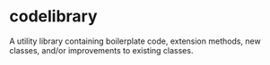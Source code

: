 # codelibrary
A utility library containing boilerplate code, extension methods, new classes, and/or improvements to existing classes.
